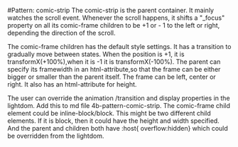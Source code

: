 #Pattern: comic-strip 
The comic-strip is the parent container. It mainly watches the scroll event. Whenever the scroll happens, it shifts a "_focus"
 property on all its comic-frame children to be +1 or - 1 to the left or right, depending the direction of the scroll.

The comic-frame children has the default style settings. It has a transition to gradually move between states. When the position is +1, it is transformX(+100%),when it is -1 it is transformX(-100%).
The parent can specify its framewidth in an htnl-attribute,so that the frame can be either bigger or smaller than the parent itself. The frame can be left, center or right. It also has an html-attribute for height.

The user can override the animation /transition and display properties in the lightdom.
Add this to md file 4b-pattern-comic-strip.
The comic-frame child element could be inline-block/block. This might be two different child elements. If it is block, then it could have the height and width specified. And the parent and children both have :host{ overflow:hidden} which could be overridden from the lightdom.